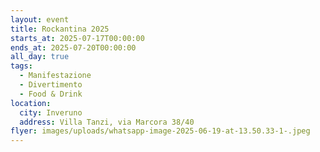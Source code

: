 ```yaml
---
layout: event
title: Rockantina 2025
starts_at: 2025-07-17T00:00:00
ends_at: 2025-07-20T00:00:00
all_day: true
tags:
  - Manifestazione
  - Divertimento
  - Food & Drink
location:
  city: Inveruno
  address: Villa Tanzi, via Marcora 38/40
flyer: images/uploads/whatsapp-image-2025-06-19-at-13.50.33-1-.jpeg
---
```

